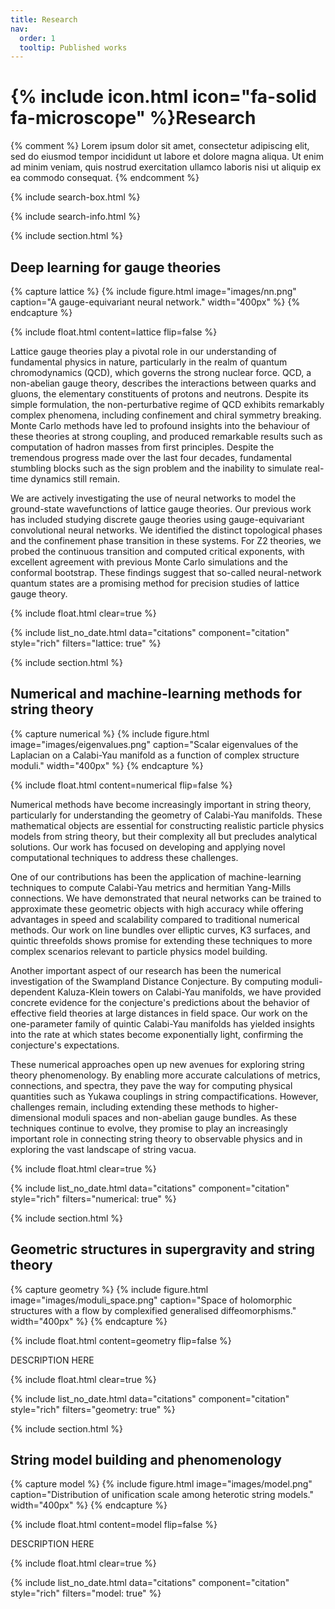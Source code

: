 ```yaml
---
title: Research
nav:
  order: 1
  tooltip: Published works
---
```


# {% include icon.html icon="fa-solid fa-microscope" %}Research

{% comment %}
Lorem ipsum dolor sit amet, consectetur adipiscing elit, sed do eiusmod tempor incididunt ut labore et dolore magna aliqua.
Ut enim ad minim veniam, quis nostrud exercitation ullamco laboris nisi ut aliquip ex ea commodo consequat.
{% endcomment %}

{% include search-box.html %}

{% include search-info.html %}

{% include section.html %}

## Deep learning for gauge theories

{% capture lattice %}
  {% include figure.html image="images/nn.png" caption="A gauge-equivariant neural network." width="400px" %}
{% endcapture %}

{%
  include float.html
  content=lattice
  flip=false
%}

Lattice gauge theories play a pivotal role in our understanding of fundamental physics in nature, particularly in the realm of quantum chromodynamics (QCD), which governs the strong nuclear force. QCD, a non-abelian gauge theory, describes the interactions between quarks and gluons, the elementary constituents of protons and neutrons. Despite its simple formulation, the non-perturbative regime of QCD exhibits remarkably complex phenomena, including confinement and chiral symmetry breaking. Monte Carlo methods have led to profound insights into the behaviour of these theories at strong coupling, and produced remarkable results such as computation of hadron masses from first principles. Despite the tremendous progress made over the last four decades, fundamental stumbling blocks such as the sign problem and the inability to simulate real-time dynamics still remain. 

We are actively investigating the use of neural networks to model the ground-state wavefunctions of lattice gauge theories. Our previous work has included studying discrete gauge theories using gauge-equivariant convolutional neural networks. We identified the distinct topological phases and the confinement phase transition in these systems. For Z2 theories, we probed the continuous transition and computed critical exponents, with excellent agreement with previous Monte Carlo simulations and the conformal bootstrap. These findings suggest that so-called neural-network quantum states are a promising method for precision studies of lattice gauge theory.

{% include float.html clear=true %} 

{% include list_no_date.html data="citations" component="citation" style="rich" filters="lattice: true" %}



{% include section.html %}

## Numerical and machine-learning methods for string theory

{% capture numerical %}
  {% include figure.html image="images/eigenvalues.png" caption="Scalar eigenvalues of the Laplacian on a Calabi-Yau manifold as a function of complex structure moduli." width="400px" %}
{% endcapture %}

{%
  include float.html
  content=numerical
  flip=false
%}

Numerical methods have become increasingly important in string theory, particularly for understanding the geometry of Calabi-Yau manifolds. These mathematical objects are essential for constructing realistic particle physics models from string theory, but their complexity all but precludes analytical solutions. Our work has focused on developing and applying novel computational techniques to address these challenges.

One of our contributions has been the application of machine-learning techniques to compute Calabi-Yau metrics and hermitian Yang-Mills connections. We have demonstrated that neural networks can be trained to approximate these geometric objects with high accuracy while offering advantages in speed and scalability compared to traditional numerical methods. Our work on line bundles over elliptic curves, K3 surfaces, and quintic threefolds shows promise for extending these techniques to more complex scenarios relevant to particle physics model building.

Another important aspect of our research has been the numerical investigation of the Swampland Distance Conjecture. By computing moduli-dependent Kaluza-Klein towers on Calabi-Yau manifolds, we have provided concrete evidence for the conjecture's predictions about the behavior of effective field theories at large distances in field space. Our work on the one-parameter family of quintic Calabi-Yau manifolds has yielded insights into the rate at which states become exponentially light, confirming the conjecture's expectations.

These numerical approaches open up new avenues for exploring string theory phenomenology. By enabling more accurate calculations of metrics, connections, and spectra, they pave the way for computing physical quantities such as Yukawa couplings in string compactifications. However, challenges remain, including extending these methods to higher-dimensional moduli spaces and non-abelian gauge bundles. As these techniques continue to evolve, they promise to play an increasingly important role in connecting string theory to observable physics and in exploring the vast landscape of string vacua.

{% include float.html clear=true %} 

{% include list_no_date.html data="citations" component="citation" style="rich" filters="numerical: true" %}

{% include section.html %}

## Geometric structures in supergravity and string theory

{% capture geometry %}
  {% include figure.html image="images/moduli_space.png" caption="Space of holomorphic structures with a flow by complexified generalised diffeomorphisms." width="400px" %}
{% endcapture %}

{%
  include float.html
  content=geometry
  flip=false
%}

DESCRIPTION HERE

{% include float.html clear=true %} 

{% include list_no_date.html data="citations" component="citation" style="rich" filters="geometry: true" %}

{% include section.html %}

## String model building and phenomenology

{% capture model %}
  {% include figure.html image="images/model.png" caption="Distribution of unification scale among heterotic string models." width="400px" %}
{% endcapture %}

{%
  include float.html
  content=model
  flip=false
%}

DESCRIPTION HERE

{% include float.html clear=true %} 

{% include list_no_date.html data="citations" component="citation" style="rich" filters="model: true" %}
